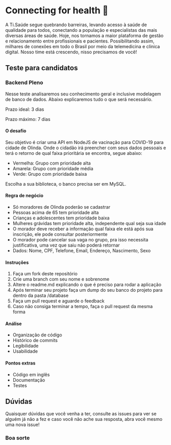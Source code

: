 # Connecting for health 🚀

A Ti.Saúde segue quebrando barreiras, levando acesso à saúde de qualidade para todos, conectando a população e especialistas das mais diversas áreas de saúde. Hoje, nos tornamos a maior plataforma de gestão e relacionamento entre profissionais e pacientes. Possibilitando assim, milhares de conexões em todo o Brasil por meio da telemedicina e clínica digital. Nosso time está crescendo, nisso precisamos de você!

## Teste para candidatos 

### Backend Pleno

Nesse teste analisaremos seu conhecimento geral e inclusive modelagem de banco de dados. Abaixo explicaremos tudo o que será necessário.

Prazo ideal: 3 dias

Prazo máximo: 7 dias

#### O desafio
Seu objetivo é criar uma API em NodeJS de vacinação para COVID-19 para cidade de Olinda. Onde o cidadão irá preencher com seus dados pessoais e terá o retorno de qual faixa prioritária se encontra, segue abaixo:

- Vermelha: Grupo com prioridade alta
- Amarela: Grupo com prioridade média
- Verde: Grupo com prioridade baixa

Escolha a sua biblioteca, o banco precisa ser em MySQL.

#### Regra de negócio 
- Só moradores de Olinda poderão se cadastrar
- Pessoas acima de 65 tem prioridade alta
- Crianças e adolescentes tem prioridade baixa
- Mulheres grávidas tem prioridade alta, independente qual seja sua idade
- O morador deve receber a informação qual faixa ele está após sua inscrição, ele pode consultar posteriormente 
- O morador pode cancelar sua vaga no grupo, pra isso necessita justificativa, uma vez que saiu não poderá retornar
- Dados: Nome, CPF, Telefone, Email, Endereço, Nascimento, Sexo

#### Instruções
1. Faça um fork deste repositório
2. Crie uma branch com seu nome e sobrenome
3. Altere o readme.md explicando o que é preciso para rodar a aplicação
4. Após terminar seu projeto faça um dump do seu banco do projeto para dentro da pasta /database
5. Faça um pull request e aguarde o feedback
6. Caso não consiga terminar a tempo, faça o pull request da mesma forma

#### Análise
- Organização de código
- Histórico de commits
- Legibilidade
- Usabilidade

#### Pontos extras
- Código em inglês
- Documentação
- Testes

## Dúvidas
Quaisquer dúvidas que você venha a ter, consulte as issues para ver se alguém já não a fez e caso você não ache sua resposta, abra você mesmo uma nova issue!

<h3> Boa sorte </h3>
